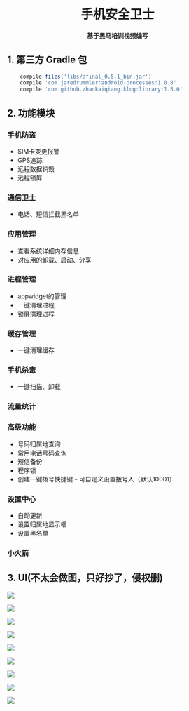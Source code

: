 
<h1 align="center">手机安全卫士</h1>

<h4 align="center">基于黑马培训视频编写</h4>

## 1. 第三方 Gradle 包
```groovy
    compile files('libs/afinal_0.5.1_bin.jar')
    compile 'com.jaredrummler:android-processes:1.0.8'
    compile 'com.github.zhaokaiqiang.klog:library:1.5.0'

```
## 2. 功能模块
### 手机防盗
* SIM卡变更报警
* GPS追踪
* 远程数据销毁
* 远程锁屏

### 通信卫士
* 电话、短信拦截黑名单

### 应用管理
* 查看系统详细内存信息
* 对应用的卸载、启动、分享


### 进程管理
* appwidget的管理
* 一键清理进程
* 锁屏清理进程

### 缓存管理
* 一键清理缓存

### 手机杀毒
* 一键扫描、卸载

### 流量统计


### 高级功能
* 号码归属地查询
* 常用电话号码查询
* 短信备份
* 程序锁
* 创建一键拨号快捷键 - 可自定义设置拨号人（默认10001）

### 设置中心
* 自动更新
* 设置归属地显示框
* 设置黑名单


### 小火箭

## 3. UI(不太会做图，只好抄了，侵权删)
![](https://raw.githubusercontent.com/edifangyi/Mobile-Security-Guards/master/shows/Gif_20160625_211207.gif)

![](https://github.com/edifangyi/Mobile-Security-Guards/raw/master/shows/Gif_20160625_003040.gif)


![](https://raw.githubusercontent.com/edifangyi/Mobile-Security-Guards/master/shows/Gif_20160625_001725.gif)

![](https://raw.githubusercontent.com/edifangyi/Mobile-Security-Guards/master/shows/Gif_20160625_213338.gif)

![](https://raw.githubusercontent.com/edifangyi/Mobile-Security-Guards/master/shows/Screenshot_2016-06-25-20-55-38-948_%E6%89%8B%E6%9C%BA%E5%AE%89%E5%85%A8%E5%8D%AB%E5%A3%AB.png)

![](https://raw.githubusercontent.com/edifangyi/Mobile-Security-Guards/master/shows/Screenshot_2016-06-25-20-54-48-194_%E6%89%8B%E6%9C%BA%E5%AE%89%E5%85%A8%E5%8D%AB%E5%A3%AB.png)

![](https://raw.githubusercontent.com/edifangyi/Mobile-Security-Guards/master/shows/Screenshot_2016-06-25-20-54-58-859_%E6%89%8B%E6%9C%BA%E5%AE%89%E5%85%A8%E5%8D%AB%E5%A3%AB.png)

![](https://raw.githubusercontent.com/edifangyi/Mobile-Security-Guards/master/shows/Screenshot_2016-06-25-20-55-17-961_%E6%89%8B%E6%9C%BA%E5%AE%89%E5%85%A8%E5%8D%AB%E5%A3%AB.png)

![](https://raw.githubusercontent.com/edifangyi/Mobile-Security-Guards/master/shows/Screenshot_2016-06-25-21-35-54-029_%E6%89%8B%E6%9C%BA%E5%AE%89%E5%85%A8%E5%8D%AB%E5%A3%AB.png)

